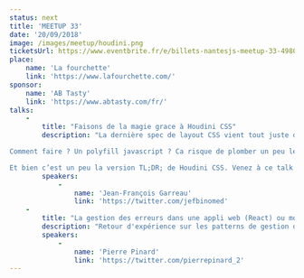 ```yaml
---
status: next
title: 'MEETUP 33'
date: '20/09/2018'
image: /images/meetup/houdini.png
ticketsUrl: https://www.eventbrite.fr/e/billets-nantesjs-meetup-33-49801021195
place:
    name: 'La fourchette'
    link: 'https://www.lafourchette.com/'
sponsor:
    name: 'AB Tasty'
    link: 'https://www.abtasty.com/fr/'
talks:
    -
        title: "Faisons de la magie grace à Houdini CSS"
        description: "La dernière spec de layout CSS vient tout juste de sortir et elle correspond exactement à votre besoin et va permettre de simplifier énormément votre travail quotidien. Seul hic, vous devez supporter tous ces navigateurs qui n’ont pas encore implémentés cette feature !

Comment faire ? Un polyfill javascript ? Ca risque de plomber un peu les performances de votre projet. Ah si seulement de vrais polyfills css existaient !

Et bien c’est un peu la version TL;DR; de Houdini CSS. Venez à ce talk pour voir ce que l’avenir du CSS nous réserve et comment cette spec va nous changer la vie !"
        speakers:
            -
                name: 'Jean-François Garreau'
                link: 'https://twitter.com/jefbinomed'
    -
        title: "La gestion des erreurs dans une appli web (React) ou mobile (React Native)"
        description: "Retour d'expérience sur les patterns de gestion des erreurs mis en place dans nos applis web (React) et mobile (React Native) chez Beesbusy."
        speakers:
            -
                name: 'Pierre Pinard'
                link: 'https://twitter.com/pierrepinard_2'
---
```

